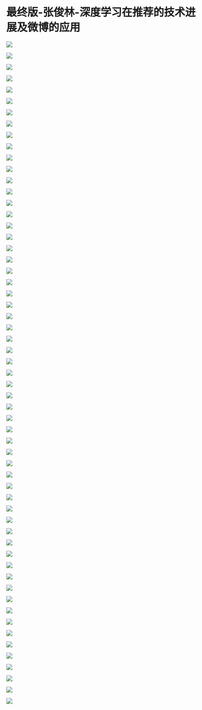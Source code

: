 # 最终版-张俊林-深度学习在推荐的技术进展及微博的应用

![](https://raw.githubusercontent.com/hellojd2018/ms_document/master/Qcon/Qcon_shanghai_2018/images/094133911UyQXEf/201905130941_4.png)


![](https://raw.githubusercontent.com/hellojd2018/ms_document/master/Qcon/Qcon_shanghai_2018/images/094133911UyQXEf/201905130941_5.png)


![](https://raw.githubusercontent.com/hellojd2018/ms_document/master/Qcon/Qcon_shanghai_2018/images/094133911UyQXEf/201905130941_6.png)


![](https://raw.githubusercontent.com/hellojd2018/ms_document/master/Qcon/Qcon_shanghai_2018/images/094133911UyQXEf/201905130941_7.png)


![](https://raw.githubusercontent.com/hellojd2018/ms_document/master/Qcon/Qcon_shanghai_2018/images/094133911UyQXEf/201905130941_8.png)


![](https://raw.githubusercontent.com/hellojd2018/ms_document/master/Qcon/Qcon_shanghai_2018/images/094133911UyQXEf/201905130941_9.png)


![](https://raw.githubusercontent.com/hellojd2018/ms_document/master/Qcon/Qcon_shanghai_2018/images/094133911UyQXEf/201905130941_10.png)


![](https://raw.githubusercontent.com/hellojd2018/ms_document/master/Qcon/Qcon_shanghai_2018/images/094133911UyQXEf/201905130941_11.png)


![](https://raw.githubusercontent.com/hellojd2018/ms_document/master/Qcon/Qcon_shanghai_2018/images/094133911UyQXEf/201905130941_12.png)


![](https://raw.githubusercontent.com/hellojd2018/ms_document/master/Qcon/Qcon_shanghai_2018/images/094133911UyQXEf/201905130941_13.png)


![](https://raw.githubusercontent.com/hellojd2018/ms_document/master/Qcon/Qcon_shanghai_2018/images/094133911UyQXEf/201905130941_14.png)


![](https://raw.githubusercontent.com/hellojd2018/ms_document/master/Qcon/Qcon_shanghai_2018/images/094133911UyQXEf/201905130941_15.png)


![](https://raw.githubusercontent.com/hellojd2018/ms_document/master/Qcon/Qcon_shanghai_2018/images/094133911UyQXEf/201905130941_16.png)


![](https://raw.githubusercontent.com/hellojd2018/ms_document/master/Qcon/Qcon_shanghai_2018/images/094133911UyQXEf/201905130941_17.png)


![](https://raw.githubusercontent.com/hellojd2018/ms_document/master/Qcon/Qcon_shanghai_2018/images/094133911UyQXEf/201905130941_18.png)


![](https://raw.githubusercontent.com/hellojd2018/ms_document/master/Qcon/Qcon_shanghai_2018/images/094133911UyQXEf/201905130941_19.png)


![](https://raw.githubusercontent.com/hellojd2018/ms_document/master/Qcon/Qcon_shanghai_2018/images/094133911UyQXEf/201905130941_20.png)


![](https://raw.githubusercontent.com/hellojd2018/ms_document/master/Qcon/Qcon_shanghai_2018/images/094133911UyQXEf/201905130941_21.png)


![](https://raw.githubusercontent.com/hellojd2018/ms_document/master/Qcon/Qcon_shanghai_2018/images/094133911UyQXEf/201905130941_22.png)


![](https://raw.githubusercontent.com/hellojd2018/ms_document/master/Qcon/Qcon_shanghai_2018/images/094133911UyQXEf/201905130941_23.png)


![](https://raw.githubusercontent.com/hellojd2018/ms_document/master/Qcon/Qcon_shanghai_2018/images/094133911UyQXEf/201905130941_24.png)


![](https://raw.githubusercontent.com/hellojd2018/ms_document/master/Qcon/Qcon_shanghai_2018/images/094133911UyQXEf/201905130941_25.png)


![](https://raw.githubusercontent.com/hellojd2018/ms_document/master/Qcon/Qcon_shanghai_2018/images/094133911UyQXEf/201905130941_26.png)


![](https://raw.githubusercontent.com/hellojd2018/ms_document/master/Qcon/Qcon_shanghai_2018/images/094133911UyQXEf/201905130941_27.png)


![](https://raw.githubusercontent.com/hellojd2018/ms_document/master/Qcon/Qcon_shanghai_2018/images/094133911UyQXEf/201905130941_28.png)


![](https://raw.githubusercontent.com/hellojd2018/ms_document/master/Qcon/Qcon_shanghai_2018/images/094133911UyQXEf/201905130941_29.png)


![](https://raw.githubusercontent.com/hellojd2018/ms_document/master/Qcon/Qcon_shanghai_2018/images/094133911UyQXEf/201905130941_30.png)


![](https://raw.githubusercontent.com/hellojd2018/ms_document/master/Qcon/Qcon_shanghai_2018/images/094133911UyQXEf/201905130941_31.png)


![](https://raw.githubusercontent.com/hellojd2018/ms_document/master/Qcon/Qcon_shanghai_2018/images/094133911UyQXEf/201905130941_32.png)


![](https://raw.githubusercontent.com/hellojd2018/ms_document/master/Qcon/Qcon_shanghai_2018/images/094133911UyQXEf/201905130941_33.png)


![](https://raw.githubusercontent.com/hellojd2018/ms_document/master/Qcon/Qcon_shanghai_2018/images/094133911UyQXEf/201905130941_34.png)


![](https://raw.githubusercontent.com/hellojd2018/ms_document/master/Qcon/Qcon_shanghai_2018/images/094133911UyQXEf/201905130941_35.png)


![](https://raw.githubusercontent.com/hellojd2018/ms_document/master/Qcon/Qcon_shanghai_2018/images/094133911UyQXEf/201905130941_36.png)


![](https://raw.githubusercontent.com/hellojd2018/ms_document/master/Qcon/Qcon_shanghai_2018/images/094133911UyQXEf/201905130941_37.png)


![](https://raw.githubusercontent.com/hellojd2018/ms_document/master/Qcon/Qcon_shanghai_2018/images/094133911UyQXEf/201905130941_38.png)


![](https://raw.githubusercontent.com/hellojd2018/ms_document/master/Qcon/Qcon_shanghai_2018/images/094133911UyQXEf/201905130941_39.png)


![](https://raw.githubusercontent.com/hellojd2018/ms_document/master/Qcon/Qcon_shanghai_2018/images/094133911UyQXEf/201905130941_40.png)


![](https://raw.githubusercontent.com/hellojd2018/ms_document/master/Qcon/Qcon_shanghai_2018/images/094133911UyQXEf/201905130941_41.png)


![](https://raw.githubusercontent.com/hellojd2018/ms_document/master/Qcon/Qcon_shanghai_2018/images/094133911UyQXEf/201905130941_42.png)


![](https://raw.githubusercontent.com/hellojd2018/ms_document/master/Qcon/Qcon_shanghai_2018/images/094133911UyQXEf/201905130941_43.png)


![](https://raw.githubusercontent.com/hellojd2018/ms_document/master/Qcon/Qcon_shanghai_2018/images/094133911UyQXEf/201905130941_44.png)


![](https://raw.githubusercontent.com/hellojd2018/ms_document/master/Qcon/Qcon_shanghai_2018/images/094133911UyQXEf/201905130941_45.png)


![](https://raw.githubusercontent.com/hellojd2018/ms_document/master/Qcon/Qcon_shanghai_2018/images/094133911UyQXEf/201905130941_46.png)


![](https://raw.githubusercontent.com/hellojd2018/ms_document/master/Qcon/Qcon_shanghai_2018/images/094133911UyQXEf/201905130941_47.png)


![](https://raw.githubusercontent.com/hellojd2018/ms_document/master/Qcon/Qcon_shanghai_2018/images/094133911UyQXEf/201905130941_48.png)


![](https://raw.githubusercontent.com/hellojd2018/ms_document/master/Qcon/Qcon_shanghai_2018/images/094133911UyQXEf/201905130941_49.png)


![](https://raw.githubusercontent.com/hellojd2018/ms_document/master/Qcon/Qcon_shanghai_2018/images/094133911UyQXEf/201905130941_50.png)


![](https://raw.githubusercontent.com/hellojd2018/ms_document/master/Qcon/Qcon_shanghai_2018/images/094133911UyQXEf/201905130941_51.png)


![](https://raw.githubusercontent.com/hellojd2018/ms_document/master/Qcon/Qcon_shanghai_2018/images/094133911UyQXEf/201905130941_52.png)


![](https://raw.githubusercontent.com/hellojd2018/ms_document/master/Qcon/Qcon_shanghai_2018/images/094133911UyQXEf/201905130941_53.png)


![](https://raw.githubusercontent.com/hellojd2018/ms_document/master/Qcon/Qcon_shanghai_2018/images/094133911UyQXEf/201905130941_54.png)


![](https://raw.githubusercontent.com/hellojd2018/ms_document/master/Qcon/Qcon_shanghai_2018/images/094133911UyQXEf/201905130941_55.png)


![](https://raw.githubusercontent.com/hellojd2018/ms_document/master/Qcon/Qcon_shanghai_2018/images/094133911UyQXEf/201905130941_56.png)


![](https://raw.githubusercontent.com/hellojd2018/ms_document/master/Qcon/Qcon_shanghai_2018/images/094133911UyQXEf/201905130941_57.png)


![](https://raw.githubusercontent.com/hellojd2018/ms_document/master/Qcon/Qcon_shanghai_2018/images/094133911UyQXEf/201905130941_58.png)


![](https://raw.githubusercontent.com/hellojd2018/ms_document/master/Qcon/Qcon_shanghai_2018/images/094133911UyQXEf/201905130941_59.png)


![](https://raw.githubusercontent.com/hellojd2018/ms_document/master/Qcon/Qcon_shanghai_2018/images/094133911UyQXEf/201905130941_60.png)


![](https://raw.githubusercontent.com/hellojd2018/ms_document/master/Qcon/Qcon_shanghai_2018/images/094133911UyQXEf/201905130941_61.png)


![](https://raw.githubusercontent.com/hellojd2018/ms_document/master/Qcon/Qcon_shanghai_2018/images/094133911UyQXEf/201905130941_62.png)


